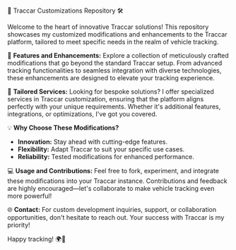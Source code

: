 🚗 Traccar Customizations Repository 🛠️

Welcome to the heart of innovative Traccar solutions! This repository showcases my customized modifications and enhancements to the Traccar platform, tailored to meet specific needs in the realm of vehicle tracking.

🔧 **Features and Enhancements:**
Explore a collection of meticulously crafted modifications that go beyond the standard Traccar setup. From advanced tracking functionalities to seamless integration with diverse technologies, these enhancements are designed to elevate your tracking experience.

💼 **Tailored Services:**
Looking for bespoke solutions? I offer specialized services in Traccar customization, ensuring that the platform aligns perfectly with your unique requirements. Whether it's additional features, integrations, or optimizations, I've got you covered.

💡 **Why Choose These Modifications?**
- **Innovation:** Stay ahead with cutting-edge features.
- **Flexibility:** Adapt Traccar to suit your specific use cases.
- **Reliability:** Tested modifications for enhanced performance.

💻 **Usage and Contributions:**
Feel free to fork, experiment, and integrate these modifications into your Traccar instance. Contributions and feedback are highly encouraged—let's collaborate to make vehicle tracking even more powerful!

🌐 **Contact:**
For custom development inquiries, support, or collaboration opportunities, don't hesitate to reach out. Your success with Traccar is my priority!

Happy tracking! 🌍🚀
